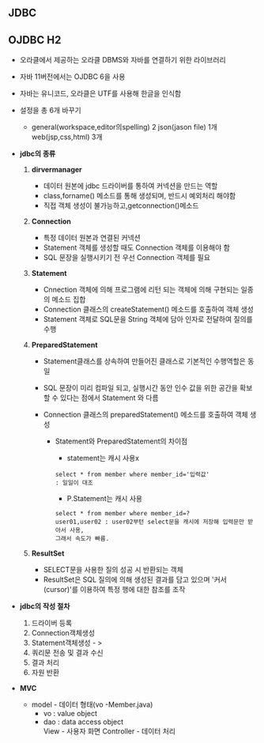   
JDBC
-----    
    
## OJDBC H2    

  - 오라클에서 제공하는 오라클 DBMS와 자바를 연결하기 위한 라이브러리
  - 자바 11버전에서는 OJDBC 6을 사용

  - 자바는 유니코드, 오라클은 UTF를 사용해 한글을 인식함   
  
  - 설정을 총 6개 바꾸기    
      - general(workspace,editor의spelling) 2 json(jason file) 1개 web(jsp,css,html) 3개   


- **jdbc의 종류**   

  1. **dirvermanager**   
  
     - 데이터 원본에 jdbc 드라이버를 통하여 커넥션을 만드는 역할
     - class,forname() 메소드를 통해 생성되며, 반드시 예외처리 해야함
     - 직접 객체 생성이 불가능하고,getconnection()메소드    

  2. **Connection**   
     - 특정 데이터 원본과 연결된 커넥션
     - Statement 객체를 생성할 때도 Connection 객체를 이용해야 함
     - SQL 문장을 실행시키기 전 우선 Connection 객체를 필요    

  3. **Statement**    
     - Cnnection 객체에 의해 프로그램에 리턴 되는 객체에 의해 구현되는 일종의 메소드 집합
     - Connection 클래스의 createStatement() 메소드를 호출하여 객체 생성
     - Statement 객체로 SQL문을 String 객체에 담아 인자로 전달하여 질의를 수행    

  4. **PreparedStatement**    
     - Statement클래스를 상속하여 만들어진 클래스로 기본적인 수행역할은 동일
     - SQL 문장이 미리 컴파일 되고, 실행시간 동안 인수 값을 위한 공간을 확보        할 수 있다는 점에서 Statement 와 다름
     - Connection 클래스의 preparedStatement() 메소드를 호출하여 객체 생성    

        - Statement와 PreparedStatement의 차이점   
          - statement는 캐시 사용x     
          ```
          select * from member where member_id='입력값'
          : 일일이 대조
          ```    

          - P.Statement는 캐시 사용
          ```
          select * from member where member_id=?
          user01,user02 : user02부턴 select문을 캐시에 저장해 입력문만 받아서 사용,     
          그래서 속도가 빠름.
          ```   


  5. **ResultSet**   
     - SELECT문을 사용한 질의 성공 시 반환되는 객체
     - ResultSet은 SQL 질의에 의해 생성된 결과를 담고 있으며 '커서(cursor)'를       이용하여 특정 행에 대한 참조를 조작       
        
- **jdbc의 작성 절차**   

   1. 드라이버 등록
   2. Connection객체생성
   3. Statement객체생성 - > 
   4. 쿼리문 전송 및 결과 수신
   5. 결과 처리
   6. 자원 반환    
      
- **MVC**    
   - model - 데이터 형태(vo -Member.java)
      - vo : value object
      - dao : data access object	
     View  - 사용자 화면
     Controller - 데이터 처리    
     
